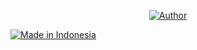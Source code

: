 <p align="center">
<a href="https://github.com/Reaper-XD"><img title="Author" src="https://img.shields.io/badge/Author-Reaper--XD-yellow.svg?style=for-the-badge&logo=github"></a>
</p>

<p align="left">
<a href="#"><img title="Made in Indonesia" src="https://img.shields.io/badge/MADE%20IN-INDONESIAN-yellow?colorA=%23ff00f0&colorB=%2301e40&style=for-the-badge"></a>
</p>
